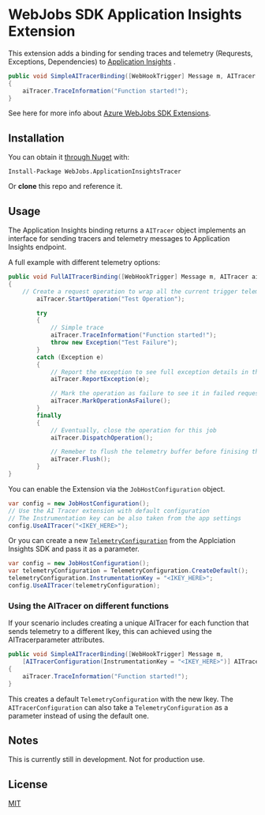 # WebJobs SDK Application Insights Extension

This extension adds a binding for sending traces and telemetry (Requrests, Exceptions, Dependencies) to [Application Insights](https://azure.microsoft.com/en-us/services/application-insights/) .

```C#
public void SimpleAITracerBinding([WebHookTrigger] Message m, AITracer aiTracer)
{
    aiTracer.TraceInformation("Function started!");
}
```

See here for more info about [Azure WebJobs SDK Extensions](https://github.com/Azure/azure-webjobs-sdk-extensions).

## Installation

You can obtain it [through Nuget](https://www.nuget.org/packages/WebJobs.ApplicationInsightsTracer/) with:
```
Install-Package WebJobs.ApplicationInsightsTracer
```

Or **clone** this repo and reference it.

## Usage

The Application Insights binding returns a `AITracer` object implements an interface for sending tracers and telemetry messages to Application Insights endpoint.

A full example with different telemetry options:

```C#
public void FullAITracerBinding([WebHookTrigger] Message m, AITracer aiTracer)
{
    // Create a request operation to wrap all the current trigger telemetry under a single group (i.e. Operation)
        aiTracer.StartOperation("Test Operation");

        try
        {
            // Simple trace
            aiTracer.TraceInformation("Function started!");
            throw new Exception("Test Failure");
        }
        catch (Exception e)
        {
            // Report the exception to see full exception details in the Application Insights portal (including full Stack Trace)
            aiTracer.ReportException(e);

            // Mark the operation as failure to see it in failed requests section
            aiTracer.MarkOperationAsFailure();
        }
        finally
        {
            // Eventually, close the operation for this job
            aiTracer.DispatchOperation();

            // Remeber to flush the telemetry buffer before finising the job
            aiTracer.Flush();
        }
}
```

You can enable the Extension via the `JobHostConfiguration` object.
```C#
var config = new JobHostConfiguration();
// Use the AI Tracer extension with default configuration
// The Instrumentation key can be also taken from the app settings
config.UseAITracer("<IKEY_HERE>");
```

Or you can create a new [`TelemetryConfiguration`](https://github.com/Microsoft/ApplicationInsights-dotnet/blob/37cec526194b833f7cd676f25eafd985dd88d3fa/src/Core/Managed/Shared/Extensibility/TelemetryConfiguration.cs) from the Applciation Insights SDK and pass it as a parameter.
```C#
var config = new JobHostConfiguration();
var telemetryConfiguration = TelemetryConfiguration.CreateDefault();
telemetryConfiguration.InstrumentationKey = "<IKEY_HERE>";
config.UseAITracer(telemetryConfiguration);
```

### Using the AITracer on different functions

If your scenario includes creating a unique AITracer for each function that sends telemetry to a different Ikey, this can achieved using the AITracerparameter attributes.

```C#
public void SimpleAITracerBinding([WebHookTrigger] Message m,
    [AITracerConfiguration(InstrumentationKey = "<IKEY_HERE>")] AITracer aiTracer)
{
    aiTracer.TraceInformation("Function started!");
}
```

This creates a default `TelemetryConfiguration` with the new Ikey. The `AITracerConfiguration` can also take a `TelemetryConfiguration` as a parameter instead of using the default one. 

## Notes

This is currently still in development. Not for production use.

## License

[MIT](LICENSE)
